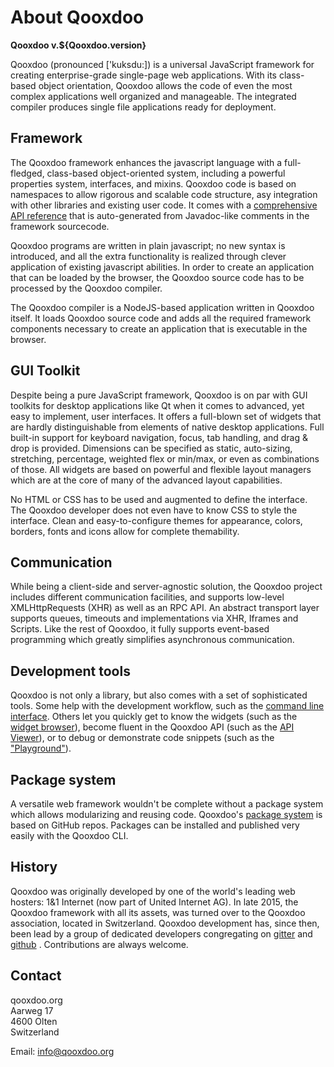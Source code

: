 # About Qooxdoo

**Qooxdoo v.\${Qooxdoo.version}**

Qooxdoo (pronounced ['kuksdu:]) is a universal JavaScript framework for creating
enterprise-grade single-page web applications. With its class-based object
orientation, Qooxdoo allows the code of even the most complex applications well
organized and manageable. The integrated compiler produces single file
applications ready for deployment.

## Framework

The Qooxdoo framework enhances the javascript language with a full-fledged,
class-based object-oriented system, including a powerful properties system,
interfaces, and mixins. Qooxdoo code is based on namespaces to allow rigorous
and scalable code structure, asy integration with other libraries and existing
user code. It comes with a [comprehensive API reference](apps://apiviewer) that
is auto-generated from Javadoc-like comments in the framework sourcecode.

Qooxdoo programs are written in plain javascript; no new syntax is introduced,
and all the extra functionality is realized through clever application of
existing javascript abilities. In order to create an application that can be
loaded by the browser, the Qooxdoo source code has to be processed by the
Qooxdoo compiler.

The Qooxdoo compiler is a NodeJS-based application written in Qooxdoo itself. It
loads Qooxdoo source code and adds all the required framework components
necessary to create an application that is executable in the browser.

## GUI Toolkit

Despite being a pure JavaScript framework, Qooxdoo is on par with GUI toolkits
for desktop applications like Qt when it comes to advanced, yet easy to
implement, user interfaces. It offers a full-blown set of widgets that are
hardly distinguishable from elements of native desktop applications. Full
built-in support for keyboard navigation, focus, tab handling, and drag & drop
is provided. Dimensions can be specified as static, auto-sizing, stretching,
percentage, weighted flex or min/max, or even as combinations of those. All
widgets are based on powerful and flexible layout managers which are at the core
of many of the advanced layout capabilities.

No HTML or CSS has to be used and augmented to define the interface. The Qooxdoo
developer does not even have to know CSS to style the interface. Clean and
easy-to-configure themes for appearance, colors, borders, fonts and icons allow
for complete themability.

## Communication

While being a client-side and server-agnostic solution, the Qooxdoo project
includes different communication facilities, and supports low-level
XMLHttpRequests (XHR) as well as an RPC API. An abstract transport layer
supports queues, timeouts and implementations via XHR, Iframes and Scripts. Like
the rest of Qooxdoo, it fully supports event-based programming which greatly
simplifies asynchronous communication.

## Development tools

Qooxdoo is not only a library, but also comes with a set of sophisticated tools.
Some help with the development workflow, such as the
[command line interface](development/cli/commands.md). Others let you quickly get to know
the widgets (such as the [widget browser](apps://widgetbrowser)), become fluent
in the Qooxdoo API (such as the [API Viewer](apps://apiviewer)), or to debug or
demonstrate code snippets (such as the ["Playground"](apps://playground)).

## Package system

A versatile web framework wouldn't be complete without a package system which
allows modularizing and reusing code. Qooxdoo's
[package system](development/cli/packages.md) is based on GitHub repos. Packages can be
installed and published very easily with the Qooxdoo CLI.

## History

Qooxdoo was originally developed by one of the world's leading web hosters: 1&1
Internet (now part of United Internet AG). In late 2015, the Qooxdoo framework
with all its assets, was turned over to the Qooxdoo association, located in
Switzerland. Qooxdoo development has, since then, been lead by a group of
dedicated developers congregating on [gitter](https://gitter.im/qooxdoo/qooxdoo)
and [github](https://github.com/qooxdoo/qooxdoo) . Contributions are always
welcome.

## Contact

qooxdoo.org<br/> Aarweg 17<br/> 4600 Olten<br/> Switzerland

Email: [info@qooxdoo.org](mailto:info@qooxdoo.org)
